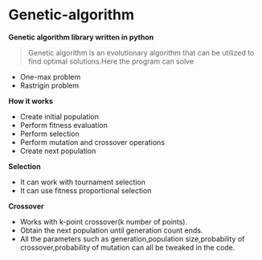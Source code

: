 # Genetic-algorithm
**Genetic algorithm library written in python** 

> Genetic algorithm is an evolutionary algorithm that can be utilized to find optimal solutions.Here the program can solve
- One-max problem 
- Rastrigin problem 

**How it works**
- Create initial population
- Perform fitness evaluation
- Perform selection
- Perform mutation and crossover operations
- Create next population

**Selection**
- It can work with tournament selection
- It can use fitness proportional selection

**Crossover**
- Works with k-point crossover(k number of points).
- Obtain the next population until generation count ends.
- All the parameters such as generation,population size,probability of crossover,probability of mutation can all be tweaked in the code.
